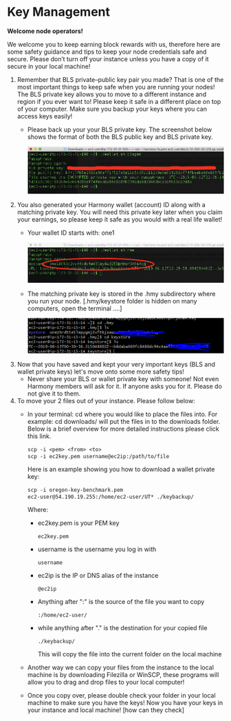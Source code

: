 # Key Management

**Welcome node operators!**

We welcome you to keep earning block rewards with us, therefore here are some safety guidance and tips to keep your node credentials safe and secure. Please don’t turn off your instance unless you have a copy of it secure in your local machine!

1. Remember that BLS private–public key pair you made? That is one of the most important things to keep safe when you are running your nodes! The BLS private key allows you to move to a different instance and region if you ever want to! Please keep it safe in a different place on top of your computer. Make sure you backup your keys where you can access keys easily!
   * Please back up your your BLS private key. The screenshot below shows the format of both the BLS public key and BLS private key.

     ![Harmony BLS-step1](../../.gitbook/assets/bls-step1.png)
2. You also generated your Harmony wallet \(account\) ID along with a matching private key. You will need this private key later when you claim your earnings, so please keep it safe as you would with a real life wallet!
   * Your wallet ID starts with: one1

     ![Harmony BLS-step21](../../.gitbook/assets/bls-step21.png)

   * The matching private key is stored in the .hmy subdirectory where you run your node. \[.hmy/keystore folder is hidden on many computers, open the terminal ….\]

     ![Harmony BLS-step22](../../.gitbook/assets/bls-step22.png)
3. Now that you have saved and kept your very important keys \(BLS and wallet private keys\) let's move onto some more safety tips!
   * Never share your BLS or wallet private key with someone! Not even Harmony members will ask for it. If anyone asks you for it. Please do not give it to them.
4. To move your 2 files out of your instance. Please follow below:
   * In your terminal: cd where you would like to place the files into. For example: cd downloads/ will put the files in to the downloads folder. Below is a brief overview for more detailed instructions please click this link.

     ```text
     scp -i <pem> <from> <to>
     scp -i ec2key.pem username@ec2ip:/path/to/file
     ```

     Here is an example showing you how to download a wallet private key:

     ```text
     scp -i oregon-key-benchmark.pem
     ec2-user@54.190.19.255:/home/ec2-user/UT* ./keybackup/
     ```

     Where:

     * ec2key.pem is your PEM key

       ```text
       ec2key.pem
       ```

     * username is the username you log in with

       ```text
       username
       ```

     * ec2ip is the IP or DNS alias of the instance

       ```text
       @ec2ip
       ```

     * Anything after ":" is the source of the file you want to copy

       ```text
       :/home/ec2-user/
       ```

     * while anything after "." is the destination for your copied file

       ```text
       ./keybackup/
       ```

       This will copy the file into the current folder on the local machine

   * Another way we can copy your files from the instance to the local machine is by downloading Filezilla or WinSCP, these programs will allow you to drag and drop files to your local computer!
   * Once you copy over, please double check your folder in your local machine to make sure you have the keys! Now you have your keys in your instance and local machine! \[how can they check\]

